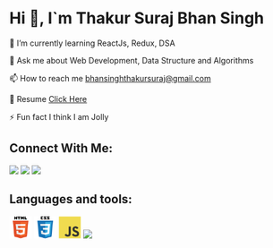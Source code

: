 # Hi 👋, I`m Thakur Suraj Bhan Singh
                                   
 🌱 I’m currently learning ReactJs, Redux, DSA

💬 Ask me about Web Development, Data Structure and Algorithms

📫 How to reach me bhansinghthakursuraj@gmail.com

📄 Resume <a href ="https://drive.google.com/file/d/1brN_ThHbfAfyiMS_YyQk3Aa3GLln2wdl/view?usp=sharing"> Click Here</a>

⚡ Fun fact I think I am Jolly   

<h2>Connect With Me:</h2>
<a href='https://twitter.com/surajrajput0713'><img height="40px" src='https://raw.githubusercontent.com/rahuldkjain/github-profile-readme-generator/master/src/images/icons/Social/twitter.svg'/></a>
<a href='linkedin.com/in/thakursurajbhansingh'><img height="40px" src='https://raw.githubusercontent.com/rahuldkjain/github-profile-readme-generator/master/src/images/icons/Social/linked-in-alt.svg'/></a>
<a href='https://www.instagram.com/thakur_suraj_bhan_singh7/'><img height="40px" src='https://raw.githubusercontent.com/rahuldkjain/github-profile-readme-generator/master/src/images/icons/Social/instagram.svg'/></a>

<h2>Languages and tools:</h2>
<a hrf='https://html.com/'><img height="40px" src='https://raw.githubusercontent.com/devicons/devicon/master/icons/html5/html5-original-wordmark.svg'/></a>
<a hrf='https://www.w3schools.com/css/'><img height="40px" src='https://raw.githubusercontent.com/devicons/devicon/master/icons/css3/css3-original-wordmark.svg'/></a>
<a hrf='https://developer.mozilla.org/en-US/docs/Web/JavaScript'><img height="40px" src='https://raw.githubusercontent.com/devicons/devicon/master/icons/javascript/javascript-original.svg'/></a>
<a hrf='https://reactnative.dev/'><img height="40px" src='https://camo.githubusercontent.com/5c92eeb467fd5d2b1ef1c560e3c3c2f758a8d4e03a8136bda7b41a2d3d4a1b59/68747470733a2f2f72656163746e61746976652e6465762f696d672f6865616465725f6c6f676f2e737667'/></a>





<!--
**Surajj07/Surajj07** is a ✨ _special_ ✨ repository because its `README.md` (this file) appears on your GitHub profile.

Here are some ideas to get you started:

- 🔭 I’m currently working on ...
- 🌱 I’m currently learning ...
- 👯 I’m looking to collaborate on ...
- 🤔 I’m looking for help with ...
- 💬 Ask me about ...
- 📫 How to reach me: ...
- 😄 Pronouns: ...
- ⚡ Fun fact: ...
-->
